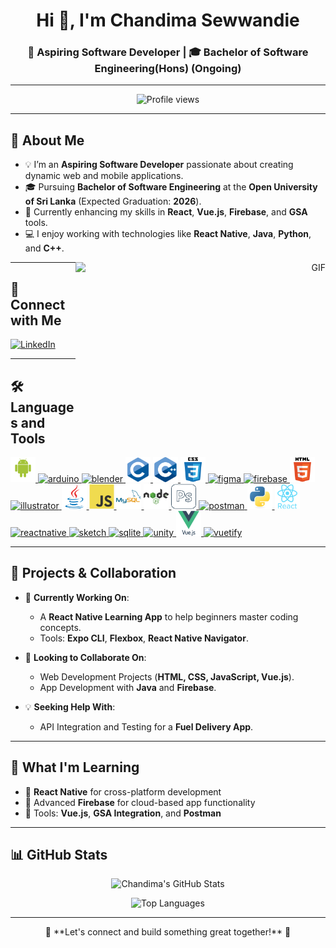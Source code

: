 <h1 align="center">Hi 👋, I'm Chandima Sewwandie</h1>
<h3 align="center">🚀 Aspiring Software Developer | 🎓 Bachelor of Software Engineering(Hons) (Ongoing)</h3>

---

<p align="center">
    <img src="https://komarev.com/ghpvc/?username=kdcssewwandie&label=Profile%20views&color=0e75b6&style=flat" alt="Profile views"/>
</p>

---

## 🎯 **About Me**

- 💡 I’m an **Aspiring Software Developer** passionate about creating dynamic web and mobile applications.  
- 🎓 Pursuing **Bachelor of Software Engineering** at the **Open University of Sri Lanka** (Expected Graduation: **2026**).  
- 🌱 Currently enhancing my skills in **React**, **Vue.js**, **Firebase**, and **GSA** tools.  
- 💻 I enjoy working with technologies like **React Native**, **Java**, **Python**, and **C++**.  

<a target="_blank" align="right">
  <img align="right" top="500" height="300" width="400" alt="GIF" src="https://cdn.dribbble.com/users/730703/screenshots/6581243/avento.gif">
</a>

---

## 🔗 **Connect with Me**
<p align="left">
    <a href="https://linkedin.com/in/chandima sewvandi" target="_blank">
        <img src="https://img.shields.io/badge/LinkedIn-0A66C2?logo=linkedin&logoColor=white" alt="LinkedIn"/>
    </a>
</p>

---

## 🛠️ **Languages and Tools**  

<p align="left"> <a href="https://developer.android.com" target="_blank" rel="noreferrer"> <img src="https://raw.githubusercontent.com/devicons/devicon/master/icons/android/android-original-wordmark.svg" alt="android" width="40" height="40"/> </a> <a href="https://www.arduino.cc/" target="_blank" rel="noreferrer"> <img src="https://cdn.worldvectorlogo.com/logos/arduino-1.svg" alt="arduino" width="40" height="40"/> </a> <a href="https://www.blender.org/" target="_blank" rel="noreferrer"> <img src="https://download.blender.org/branding/community/blender_community_badge_white.svg" alt="blender" width="40" height="40"/> </a> <a href="https://www.cprogramming.com/" target="_blank" rel="noreferrer"> <img src="https://raw.githubusercontent.com/devicons/devicon/master/icons/c/c-original.svg" alt="c" width="40" height="40"/> </a> <a href="https://www.w3schools.com/cpp/" target="_blank" rel="noreferrer"> <img src="https://raw.githubusercontent.com/devicons/devicon/master/icons/cplusplus/cplusplus-original.svg" alt="cplusplus" width="40" height="40"/> </a> <a href="https://www.w3schools.com/css/" target="_blank" rel="noreferrer"> <img src="https://raw.githubusercontent.com/devicons/devicon/master/icons/css3/css3-original-wordmark.svg" alt="css3" width="40" height="40"/> </a> <a href="https://www.figma.com/" target="_blank" rel="noreferrer"> <img src="https://www.vectorlogo.zone/logos/figma/figma-icon.svg" alt="figma" width="40" height="40"/> </a> <a href="https://firebase.google.com/" target="_blank" rel="noreferrer"> <img src="https://www.vectorlogo.zone/logos/firebase/firebase-icon.svg" alt="firebase" width="40" height="40"/> </a> <a href="https://www.w3.org/html/" target="_blank" rel="noreferrer"> <img src="https://raw.githubusercontent.com/devicons/devicon/master/icons/html5/html5-original-wordmark.svg" alt="html5" width="40" height="40"/> </a> <a href="https://www.adobe.com/in/products/illustrator.html" target="_blank" rel="noreferrer"> <img src="https://www.vectorlogo.zone/logos/adobe_illustrator/adobe_illustrator-icon.svg" alt="illustrator" width="40" height="40"/> </a> <a href="https://www.java.com" target="_blank" rel="noreferrer"> <img src="https://raw.githubusercontent.com/devicons/devicon/master/icons/java/java-original.svg" alt="java" width="40" height="40"/> </a> <a href="https://developer.mozilla.org/en-US/docs/Web/JavaScript" target="_blank" rel="noreferrer"> <img src="https://raw.githubusercontent.com/devicons/devicon/master/icons/javascript/javascript-original.svg" alt="javascript" width="40" height="40"/> </a> <a href="https://www.mysql.com/" target="_blank" rel="noreferrer"> <img src="https://raw.githubusercontent.com/devicons/devicon/master/icons/mysql/mysql-original-wordmark.svg" alt="mysql" width="40" height="40"/> </a> <a href="https://nodejs.org" target="_blank" rel="noreferrer"> <img src="https://raw.githubusercontent.com/devicons/devicon/master/icons/nodejs/nodejs-original-wordmark.svg" alt="nodejs" width="40" height="40"/> </a> <a href="https://www.photoshop.com/en" target="_blank" rel="noreferrer"> <img src="https://raw.githubusercontent.com/devicons/devicon/master/icons/photoshop/photoshop-line.svg" alt="photoshop" width="40" height="40"/> </a> <a href="https://postman.com" target="_blank" rel="noreferrer"> <img src="https://www.vectorlogo.zone/logos/getpostman/getpostman-icon.svg" alt="postman" width="40" height="40"/> </a> <a href="https://www.python.org" target="_blank" rel="noreferrer"> <img src="https://raw.githubusercontent.com/devicons/devicon/master/icons/python/python-original.svg" alt="python" width="40" height="40"/> </a> <a href="https://reactjs.org/" target="_blank" rel="noreferrer"> <img src="https://raw.githubusercontent.com/devicons/devicon/master/icons/react/react-original-wordmark.svg" alt="react" width="40" height="40"/> </a> <a href="https://reactnative.dev/" target="_blank" rel="noreferrer"> <img src="https://reactnative.dev/img/header_logo.svg" alt="reactnative" width="40" height="40"/> </a> <a href="https://www.sketch.com/" target="_blank" rel="noreferrer"> <img src="https://www.vectorlogo.zone/logos/sketchapp/sketchapp-icon.svg" alt="sketch" width="40" height="40"/> </a> <a href="https://www.sqlite.org/" target="_blank" rel="noreferrer"> <img src="https://www.vectorlogo.zone/logos/sqlite/sqlite-icon.svg" alt="sqlite" width="40" height="40"/> </a> <a href="https://unity.com/" target="_blank" rel="noreferrer"> <img src="https://www.vectorlogo.zone/logos/unity3d/unity3d-icon.svg" alt="unity" width="40" height="40"/> </a> <a href="https://vuejs.org/" target="_blank" rel="noreferrer"> <img src="https://raw.githubusercontent.com/devicons/devicon/master/icons/vuejs/vuejs-original-wordmark.svg" alt="vuejs" width="40" height="40"/> </a> <a href="https://vuetifyjs.com/en/" target="_blank" rel="noreferrer"> <img src="https://bestofjs.org/logos/vuetify.svg" alt="vuetify" width="40" height="40"/> </a> </p>

---

## 🚀 **Projects & Collaboration**

- 🌟 **Currently Working On**:  
   - A **React Native Learning App** to help beginners master coding concepts.  
   - Tools: **Expo CLI**, **Flexbox**, **React Native Navigator**.  

- 🤝 **Looking to Collaborate On**:  
   - Web Development Projects (**HTML, CSS, JavaScript, Vue.js**).  
   - App Development with **Java** and **Firebase**.  

- 💡 **Seeking Help With**:  
   - API Integration and Testing for a **Fuel Delivery App**.  

---

## 🎨 **What I'm Learning**
- 🔹 **React Native** for cross-platform development  
- 🔹 Advanced **Firebase** for cloud-based app functionality  
- 🔹 Tools: **Vue.js**, **GSA Integration**, and **Postman**  

---

## 📊 **GitHub Stats**

<p align="center">
  <img src="https://github-readme-stats.vercel.app/api?username=kdcssewwandie&show_icons=true&theme=radical" alt="Chandima's GitHub Stats" />
</p>

<p align="center">
  <img src="https://github-readme-stats.vercel.app/api/top-langs/?username=kdcssewwandie&layout=compact&theme=radical" alt="Top Languages" />
</p>

---

<p align="center">
    🎯 **Let's connect and build something great together!** 🚀  
</p>
